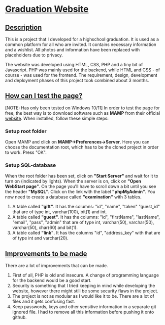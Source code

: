# <ins>Graduation Website</ins>

## <ins>Description</ins>
This is a project that I developed for a highschool graduation. It is used as a 
common platform for all who are invited. It contains necessary information and a wishlist. 
All photos and information have been replaced with placeholders due to privacy. 

The website was developed using HTML, CSS, PHP and a tiny bit of Javascript. PHP was mainly used for the backend, while
HTML and CSS - of course - was used for the frontend. The requirement, design, development and deployment phases of this
project took combined about 3 months. 

## <ins>How can I test the page?</ins>
[NOTE: Has only been tested on Windows 10/11]
In order to test the page for free, the best way is to download software such as <b>MAMP</b> from their
official [website](https://www.mamp.info/en/windows/). When installed, follow these simple steps:

### Setup root folder
Open MAMP and click on <b>MAMP->Preferences->Server</b>. Here you can choose the documentation root, which has to be the cloned project in order to work.
Press "OK".
### Setup SQL-database
When the root folder has been set, click on <b>"Start Server"</b> and wait for it to turn on (indicated by lights).
When the server is on, click on <b>"Open WebStart page"</b>. On the page you'll have to scroll down a bit until you see the header
<b>"MySQL"</b>. Click on the link with the label  <b>"phpMyAdmin"</b>. You now need to create a database called <b>"examination"</b> with 3 tables.
1. A table called  <b>"gift"</b>. It has the columns: "id", "name", "taken" "guest_id" that are of type int, varchar(100), bit(1) and int.
2. A table called  <b>"guest"</b>. It has the columns: "id", "firstName", "lastName", "email", "pass", "admin" that are of type int, varchar(50), varchar(50), varchar(50), char(60) and bit(1).
3. A table called  <b>"link"</b>. It has the columns "id", "address_key" with that are of type int and varchar(20).

## <ins>Improvements to be made</ins>
There are a lot of improvements that can be made. 
1. First of all, PHP is old and insecure. A change of programming language for the backend would be a good start. 
2. Security is something that I tried keeping in mind while developing the website, however there might still be some 
security flaws in the project. 
3. The project is not as modular as I would like it to be. There are a lot of files and it gets confusing fast.
4. Keep passwords, keys and other sensitive information in a separate git ignored file. I had to remove all this information before pushing it onto github.
